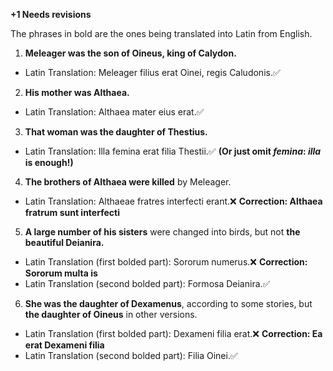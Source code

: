 **+1 Needs revisions**

The phrases in bold are the ones being translated into Latin from English.

1. **Meleager was the son of Oineus, king of Calydon.**
- Latin Translation: Meleager filius erat Oinei, regis Caludonis.✅

2. **His mother was Althaea.**
- Latin Translation: Althaea mater eius erat.✅

3. **That woman was the daughter of Thestius.**
- Latin Translation: Illa femina erat filia Thestii.✅ **(Or just omit *femina*:  *illa* is enough!)**

4. **The brothers of Althaea were killed** by Meleager.
- Latin Translation: Althaeae fratres interfecti erant.❌ **Correction: Althaea fratrum sunt interfecti**

5. **A large number of his sisters** were changed into birds, but not **the beautiful Deianira.**
- Latin Translation (first bolded part): Sororum numerus.❌ **Correction: Sororum multa is**
- Latin Translation (second bolded part): Formosa Deianira.✅

6. **She was the daughter of Dexamenus**, according to some stories, but **the daughter of Oineus** in other versions.
- Latin Translation (first bolded part): Dexameni filia erat.❌ **Correction: Ea erat Dexameni filia**
- Latin Translation (second bolded part): Filia Oinei.✅
